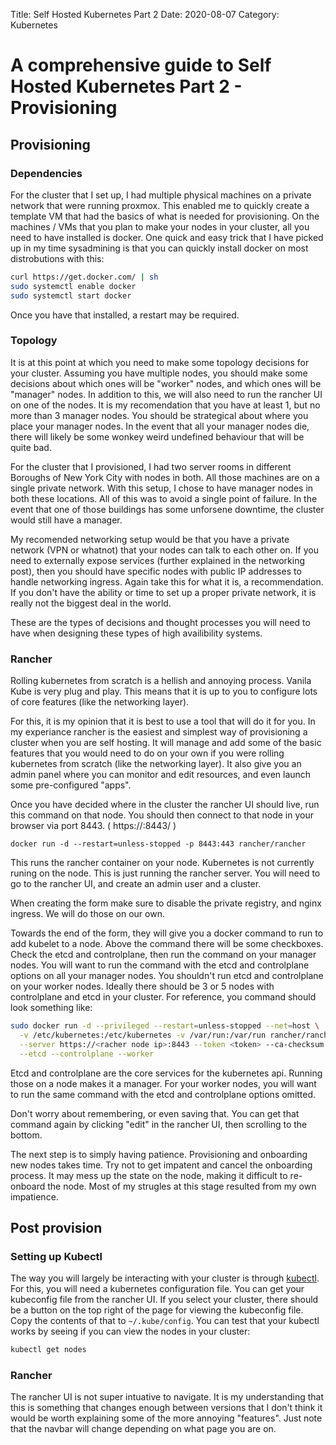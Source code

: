 Title: Self Hosted Kubernetes Part 2
Date: 2020-08-07
Category: Kubernetes

# A comprehensive guide to Self Hosted Kubernetes Part 2 - Provisioning

## Provisioning

### Dependencies

For the cluster that I set up, I had multiple physical machines on a private network that were
running proxmox. This enabled me to quickly create a template VM that had the basics of what
is needed for provisioning. On the machines / VMs that you plan to make your nodes in your cluster,
all you need to have installed is docker. One quick and easy trick that I have picked up in my 
time sysadmining is that you can quickly install docker on most distrobutions with this:

```bash
curl https://get.docker.com/ | sh
sudo systemctl enable docker
sudo systemctl start docker
```

Once you have that installed, a restart may be required.

### Topology

It is at this point at which you need to make some topology decisions for your cluster. Assuming you
have multiple nodes, you should make some decisions about which ones will be "worker" nodes, and which
ones will be "manager" nodes. In addition to this, we will also need to run the rancher UI on one of 
the nodes. It is my recomendation that you have at least 1, but no more than 3 manager nodes. You should 
be strategical about where you place your manager nodes. In the event that all your manager nodes die,
there will likely be some wonkey weird undefined behaviour that will be quite bad. 

For the cluster that I provisioned, I had two server rooms in different Boroughs of New York City with 
nodes in both. All those machines are on a single private network. With this setup, I chose to have manager
nodes in both these locations. All of this was to avoid a single point of failure. In the event that one of 
those buildings has some unforsene downtime, the cluster would still have a manager.

My recomended networking setup would be that you have a private network (VPN or whatnot) that your nodes 
can talk to each other on. If you need to externally expose services (further explained in the networking post),
then you should have specific nodes with public IP addresses to handle networking ingress. Again take this
for what it is, a recommendation. If you don't have the ability or time to set up a proper private network,
it is really not the biggest deal in the world.

These are the types of decisions and thought processes you will need to have when designing these types 
of high availibility systems.

### Rancher

Rolling kubernetes from scratch is a hellish and annoying process. Vanila Kube is very plug and play. 
This means that it is up to you to configure lots of core features (like the networking layer).

For this, it is my opinion that it is best to use a tool that will do it for you. In my experiance 
rancher is the easiest and simplest way of provisioning a cluster when you are self hosting. It will 
manage and add some of the basic features that you would need to do on your own if you were rolling 
kubernetes from scratch (like the networking layer). It also give you an admin panel where you can 
monitor and edit resources, and even launch some pre-configured "apps".

Once you have decided where in the cluster the rancher UI should live, run this command on that node.
You should then connect to that node in your browser via port 8443. ( https://<your-node-ip>:8443/ )

```shell
docker run -d --restart=unless-stopped -p 8443:443 rancher/rancher
```

This runs the rancher container on your node. Kubernetes is not currently runing on the node.
This is just running the rancher server. You will need to go to the rancher UI, and create an admin 
user and a cluster.

When creating the form make sure to disable the private registry, and nginx ingress. We will do those
on our own.

Towards the end of the form, they will give you a docker command to run to add kubelet
to a node. Above the command there will be some checkboxes. Check the etcd and controlplane, then 
run the command on your manager nodes. You will want to run the command with the etcd and controlplane
options on all your manager nodes. You shouldn't run etcd and controlplane on your worker nodes. Ideally
there should be 3 or 5 nodes with controlplane and etcd in your cluster. For reference, you command 
should look something like:

```bash
sudo docker run -d --privileged --restart=unless-stopped --net=host \
  -v /etc/kubernetes:/etc/kubernetes -v /var/run:/var/run rancher/rancher-agent:v2.4.5 \
  --server https://<racher node ip>:8443 --token <token> --ca-checksum <checksum> \
  --etcd --controlplane --worker
```

Etcd and controlplane are the core services for the kubernetes api. Running those on a node makes it 
a manager. For your worker nodes, you will want to run the same command with the etcd and controlplane
options omitted. 

Don't worry about remembering, or even saving that. You can get that command again by clicking "edit" 
in the rancher UI, then scrolling to the bottom.

The next step is to simply having patience. Provisioning and onboarding new nodes takes time. Try not to
get impatent and cancel the onboarding process. It may mess up the state on the node, making it difficult
to re-onboard the node. Most of my strugles at this stage resulted from my own impatience.

## Post provision

### Setting up Kubectl

The way you will largely be interacting with your cluster is through [kubectl](https://kubernetes.io/docs/tasks/tools/install-kubectl/).
For this, you will need a kubernetes configuration file. You can get your kubeconfig file from the rancher UI.
If you select your cluster, there should be a button on the top right of the page for viewing the kubeconfig file. 
Copy the contents of that to `~/.kube/config`. You can test that your kubectl works by seeing if you can view the
nodes in your cluster:

```bash
kubectl get nodes
```

### Rancher

The rancher UI is not super intuative to navigate. It is my understanding that this is something that changes 
enough between versions that I don't think it would be worth explaining some of the more annoying "features".
Just note that the navbar will change depending on what page you are on. 


